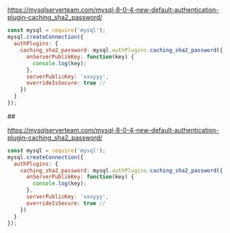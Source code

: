 ##

https://mysqlserverteam.com/mysql-8-0-4-new-default-authentication-plugin-caching_sha2_password/

```js
const mysql = require('mysql');
mysql.createConnection({
  authPlugins: {
    caching_sha2_password: mysql.authPlugins.caching_sha2_password({
      onServerPublikKey: function(key) {
        console.log(key);
      },
      serverPublicKey: 'xxxyyy',
      overrideIsSecure: true //
    })
  }
});
```
                                                                                                                                                                                                                                                                                                                                                                                                                                                                                                                                                                                                                                                                                                                                                                                                                                                                                                                                                                                                                                                                                                                                                                                                                                                                                                                                                                                                                                                                                                                                                                                                                                                                                                                                                                                                                                                                                                                                                                                                                                                                                                                                                                                                                                                                                                                                                                                                                                                                                                                                                                                                                                                                                                                                                                                                                                                                  ##

https://mysqlserverteam.com/mysql-8-0-4-new-default-authentication-plugin-caching_sha2_password/

```js
const mysql = require('mysql');
mysql.createConnection({
  authPlugins: {
    caching_sha2_password: mysql.authPlugins.caching_sha2_password({
      onServerPublikKey: function(key) {
        console.log(key);
      },
      serverPublicKey: 'xxxyyy',
      overrideIsSecure: true //
    })
  }
});
```

